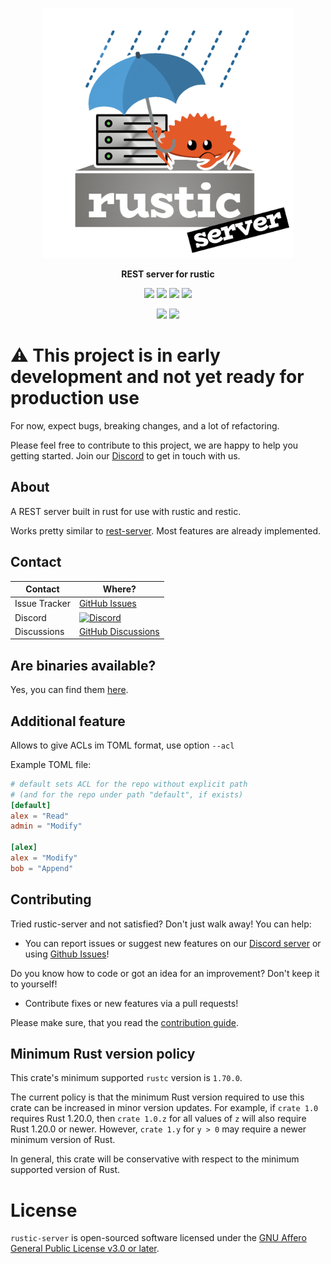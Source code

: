 <p align="center">
<img src="https://raw.githubusercontent.com/rustic-rs/assets/main/logos/readme_header_server.png" height="400" />
</p>
<p align="center"><b>REST server for rustic</b></p>
<p align="center">
<a href="https://crates.io/crates/rustic_server"><img src="https://img.shields.io/crates/v/rustic_server.svg" /></a>
<a href="https://docs.rs/rustic_server/"><img src="https://img.shields.io/docsrs/rustic_server?style=flat&amp;labelColor=1c1d42&amp;color=4f396a&amp;logo=Rust&amp;logoColor=white" /></a>
<a href="https://github.com/rustic-rs/rustic_server"><img src="https://img.shields.io/badge/license-Apache2.0/MIT-blue.svg" /></a>
<a href="https://crates.io/crates/rustic_server"><img src="https://img.shields.io/crates/d/rustic_server.svg" /></a>
<p>
<p align="center">
<a href="https://github.com/rustic-rs/rustic_server/actions/workflows/nightly.yml"><img src="https://github.com/rustic-rs/rustic_server/actions/workflows/nightly.yml/badge.svg" /></a>
<a href="https://www.gnu.org/licenses/agpl.txt"><img src="https://www.gnu.org/graphics/agplv3-88x31.png" height="20"/></a>
</p>

# ⚠️ This project is in early development and not yet ready for production use

For now, expect bugs, breaking changes, and a lot of refactoring.

Please feel free to contribute to this project, we are happy to help you getting
started. Join our [Discord](https://discord.gg/WRUWENZnzQ) to get in touch with
us.

## About

A REST server built in rust for use with rustic and restic.

Works pretty similar to [rest-server](https://github.com/restic/rest-server).
Most features are already implemented.

## Contact

| Contact       | Where?                                                                                        |
| ------------- | --------------------------------------------------------------------------------------------- |
| Issue Tracker | [GitHub Issues](https://github.com/rustic-rs/rustic_server/issues)                            |
| Discord       | [![Discord](https://dcbadge.vercel.app/api/server/WRUWENZnzQ)](https://discord.gg/WRUWENZnzQ) |
| Discussions   | [GitHub Discussions](https://github.com/rustic-rs/rustic/discussions)                         |

## Are binaries available?

Yes, you can find them [here](https://rustic.cli.rs/docs/nightly_builds.html).

## Additional feature

Allows to give ACLs im TOML format, use option `--acl`

Example TOML file:

```toml
# default sets ACL for the repo without explicit path
# (and for the repo under path "default", if exists)
[default]
alex = "Read"
admin = "Modify"

[alex]
alex = "Modify"
bob = "Append"
```

## Contributing

Tried rustic-server and not satisfied? Don't just walk away! You can help:

- You can report issues or suggest new features on our
  [Discord server](https://discord.gg/WRUWENZnzQ) or using
  [Github Issues](https://github.com/rustic-rs/rustic_server/issues/new/choose)!

Do you know how to code or got an idea for an improvement? Don't keep it to
yourself!

- Contribute fixes or new features via a pull requests!

Please make sure, that you read the
[contribution guide](https://rustic.cli.rs/docs/contributing-to-rustic.html).

## Minimum Rust version policy

This crate's minimum supported `rustc` version is `1.70.0`.

The current policy is that the minimum Rust version required to use this crate
can be increased in minor version updates. For example, if `crate 1.0` requires
Rust 1.20.0, then `crate 1.0.z` for all values of `z` will also require Rust
1.20.0 or newer. However, `crate 1.y` for `y > 0` may require a newer minimum
version of Rust.

In general, this crate will be conservative with respect to the minimum
supported version of Rust.

# License

`rustic-server` is open-sourced software licensed under the
[GNU Affero General Public License v3.0 or later](./LICENSE).
